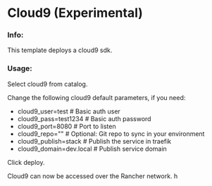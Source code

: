 # Cloud9 (Experimental)

### Info:

 This template deploys a cloud9 sdk.
 
 
### Usage:

 Select cloud9 from catalog. 

 Change the following cloud9 default parameters, if you need:

- cloud9_user=test			# Basic auth user
- cloud9_pass=test1234		# Basic auth password
- cloud9_port=8080			# Port to listen
- cloud9_repo="" 			# Optional: Git repo to sync in your environment
- cloud9_publish=stack		# Publish the service in traefik
- cloud9_domain=dev.local 	# Publish service domain

 Click deploy.
 
 Cloud9 can now be accessed over the Rancher network. 
h
